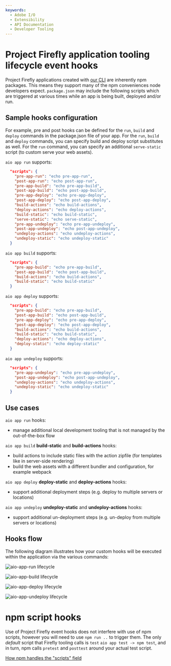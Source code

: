 ```yaml
---
keywords:
  - Adobe I/O
  - Extensibility
  - API Documentation
  - Developer Tooling
---
```



# Project Firefly application tooling lifecycle event hooks

Project Firefly applications created with [our CLI](https://github.com/adobe/aio-cli) are inherently npm packages.
This means they support many of the npm conveniences node developers expect. `package.json` may include the following scripts which are triggered at various times while an app is being built, deployed and/or run.

## Sample hooks configuration

For example, pre and post hooks can be defined for the `run`, `build` and `deploy` commands in the package.json file of your app. For the `run`, `build` and `deploy` commands, you can specify build and deploy script substitutes as well. For the `run` command, you can specify an additional `serve-static` script (to custom serve your web assets).

`aio app run` supports:
```json
  "scripts": {
    "pre-app-run": "echo pre-app-run",
    "post-app-run": "echo post-app-run",
    "pre-app-build": "echo pre-app-build",
    "post-app-build": "echo post-app-build",
    "pre-app-deploy": "echo pre-app-deploy",
    "post-app-deploy": "echo post-app-deploy",
    "build-actions": "echo build-actions",
    "deploy-actions": "echo deploy-actions",
    "build-static": "echo build-static",
    "serve-static": "echo serve-static",
    "pre-app-undeploy": "echo pre-app-undeploy",
    "post-app-undeploy": "echo post-app-undeploy",
    "undeploy-actions": "echo undeploy-actions",
    "undeploy-static": "echo undeploy-static"
  }
  ```

`aio app build` supports:
```json
  "scripts": {
    "pre-app-build": "echo pre-app-build",
    "post-app-build": "echo post-app-build",
    "build-actions": "echo build-actions",
    "build-static": "echo build-static"
  }
  ```

`aio app deploy` supports:
```json
  "scripts": {
    "pre-app-build": "echo pre-app-build",
    "post-app-build": "echo post-app-build",
    "pre-app-deploy": "echo pre-app-deploy",
    "post-app-deploy": "echo post-app-deploy",
    "build-actions": "echo build-actions",
    "build-static": "echo build-static",
    "deploy-actions": "echo deploy-actions",
    "deploy-static": "echo deploy-static"
  }
  ```

`aio app undeploy` supports:
```json
  "scripts": {
    "pre-app-undeploy": "echo pre-app-undeploy",
    "post-app-undeploy": "echo post-app-undeploy",
    "undeploy-actions": "echo undeploy-actions",
    "undeploy-static": "echo undeploy-static"
  }
  ```

## Use cases

`aio app run` hooks:
- manage additional local development tooling that is not managed by the out-of-the-box flow

`aio app build` **build-static** and **build-actions** hooks:
- build actions to include static files with the action zipfile (for templates like in server-side rendering)
- build the web assets with a different bundler and configuration, for example webpack

`aio app deploy` **deploy-static** and **deploy-actions** hooks:
- support additional deployment steps (e.g. deploy to multiple servers or locations)

`aio app undeploy` **undeploy-static** and **undeploy-actions** hooks:
- support additional un-deployment steps (e.g. un-deploy from multiple servers or locations)

## Hooks flow

The following diagram illustrates how your custom hooks will be executed within the application via the various commands:

![aio-app-run lifecycle](../images/aio-app-run.png)

![aio-app-build lifecycle](../images/aio-app-build.png)

![aio-app-deploy lifecycle](../images/aio-app-deploy.png)

![aio-app-undeploy lifecycle](../images/aio-app-undeploy.png)

# npm script hooks

Use of Project Firefly event hooks does not interfere with use of npm scripts, however you will need to use `npm run ..` to trigger them.
The only _default_ script that Firefly tooling calls is `test`
`aio app test -> npm test`, and in turn, npm calls `pretest` and `posttest` around your actual test script.

[How npm handles the "scripts" field](https://docs.npmjs.com/misc/scripts)
